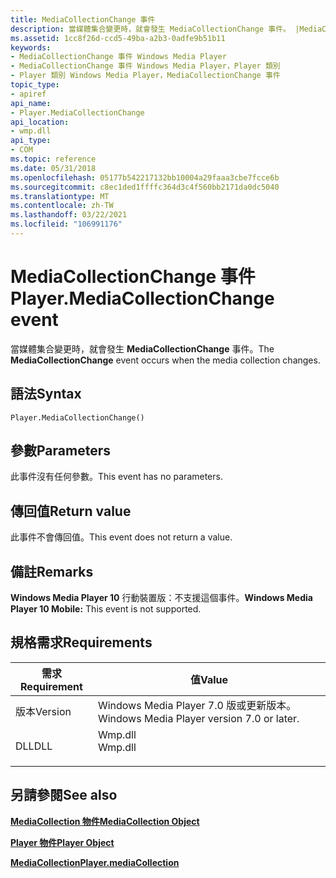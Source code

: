 ```yaml
---
title: MediaCollectionChange 事件
description: 當媒體集合變更時，就會發生 MediaCollectionChange 事件。 |MediaCollectionChange 事件
ms.assetid: 1cc8f26d-ccd5-49ba-a2b3-0adfe9b51b11
keywords:
- MediaCollectionChange 事件 Windows Media Player
- MediaCollectionChange 事件 Windows Media Player，Player 類別
- Player 類別 Windows Media Player，MediaCollectionChange 事件
topic_type:
- apiref
api_name:
- Player.MediaCollectionChange
api_location:
- wmp.dll
api_type:
- COM
ms.topic: reference
ms.date: 05/31/2018
ms.openlocfilehash: 05177b542217132bb10004a29faaa3cbe7fcce6b
ms.sourcegitcommit: c8ec1ded1ffffc364d3c4f560bb2171da0dc5040
ms.translationtype: MT
ms.contentlocale: zh-TW
ms.lasthandoff: 03/22/2021
ms.locfileid: "106991176"
---
```

# <a name="playermediacollectionchange-event"></a><span data-ttu-id="1243d-107">MediaCollectionChange 事件</span><span class="sxs-lookup"><span data-stu-id="1243d-107">Player.MediaCollectionChange event</span></span>

<span data-ttu-id="1243d-108">當媒體集合變更時，就會發生 **MediaCollectionChange** 事件。</span><span class="sxs-lookup"><span data-stu-id="1243d-108">The **MediaCollectionChange** event occurs when the media collection changes.</span></span>

## <a name="syntax"></a><span data-ttu-id="1243d-109">語法</span><span class="sxs-lookup"><span data-stu-id="1243d-109">Syntax</span></span>


```JScript
Player.MediaCollectionChange()
```



## <a name="parameters"></a><span data-ttu-id="1243d-110">參數</span><span class="sxs-lookup"><span data-stu-id="1243d-110">Parameters</span></span>

<span data-ttu-id="1243d-111">此事件沒有任何參數。</span><span class="sxs-lookup"><span data-stu-id="1243d-111">This event has no parameters.</span></span>

## <a name="return-value"></a><span data-ttu-id="1243d-112">傳回值</span><span class="sxs-lookup"><span data-stu-id="1243d-112">Return value</span></span>

<span data-ttu-id="1243d-113">此事件不會傳回值。</span><span class="sxs-lookup"><span data-stu-id="1243d-113">This event does not return a value.</span></span>

## <a name="remarks"></a><span data-ttu-id="1243d-114">備註</span><span class="sxs-lookup"><span data-stu-id="1243d-114">Remarks</span></span>

<span data-ttu-id="1243d-115">**Windows Media Player 10** 行動裝置版：不支援這個事件。</span><span class="sxs-lookup"><span data-stu-id="1243d-115">**Windows Media Player 10 Mobile:** This event is not supported.</span></span>

## <a name="requirements"></a><span data-ttu-id="1243d-116">規格需求</span><span class="sxs-lookup"><span data-stu-id="1243d-116">Requirements</span></span>



| <span data-ttu-id="1243d-117">需求</span><span class="sxs-lookup"><span data-stu-id="1243d-117">Requirement</span></span> | <span data-ttu-id="1243d-118">值</span><span class="sxs-lookup"><span data-stu-id="1243d-118">Value</span></span> |
|--------------------|------------------------------------------------------------------------------------|
| <span data-ttu-id="1243d-119">版本</span><span class="sxs-lookup"><span data-stu-id="1243d-119">Version</span></span><br/> | <span data-ttu-id="1243d-120">Windows Media Player 7.0 版或更新版本。</span><span class="sxs-lookup"><span data-stu-id="1243d-120">Windows Media Player version 7.0 or later.</span></span><br/>                              |
| <span data-ttu-id="1243d-121">DLL</span><span class="sxs-lookup"><span data-stu-id="1243d-121">DLL</span></span><br/>     | <dl> <span data-ttu-id="1243d-122"><dt>Wmp.dll</dt></span><span class="sxs-lookup"><span data-stu-id="1243d-122"><dt>Wmp.dll</dt></span></span> </dl> |



## <a name="see-also"></a><span data-ttu-id="1243d-123">另請參閱</span><span class="sxs-lookup"><span data-stu-id="1243d-123">See also</span></span>

<dl> <dt>

[<span data-ttu-id="1243d-124">**MediaCollection 物件**</span><span class="sxs-lookup"><span data-stu-id="1243d-124">**MediaCollection Object**</span></span>](mediacollection-object.md)
</dt> <dt>

[<span data-ttu-id="1243d-125">**Player 物件**</span><span class="sxs-lookup"><span data-stu-id="1243d-125">**Player Object**</span></span>](player-object.md)
</dt> <dt>

[<span data-ttu-id="1243d-126">**MediaCollection**</span><span class="sxs-lookup"><span data-stu-id="1243d-126">**Player.mediaCollection**</span></span>](player-mediacollection.md)
</dt> </dl>

 

 





